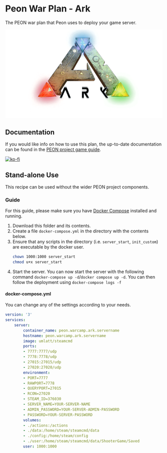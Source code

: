 # Peon War Plan - Ark

The PEON war plan that Peon uses to deploy your game server.

![Ark](./logo.png)

## Documentation

If you would like info on how to use this plan, the up-to-date documentation can be found in the [PEON project game guide](http://docs.warcamp.org/guides/games/ark/).

[![ko-fi](https://ko-fi.com/img/githubbutton_sm.svg)](https://ko-fi.com/K3K567ILJ)

## Stand-alone Use

This recipe can be used without the wider PEON project components.

### Guide

For this guide, please make sure you have [Docker Compose](https://docs.docker.com.zh.xy2401.com/v17.12/compose/install/) installed and running.

1. Download this folder and its contents.
2. Create a file `docker-compose.yml` in the directory with the contents below.
3. Ensure that any scripts in the directory (i.e. `server_start`, `init_custom`) are executable by the docker user.
    ```bash
    chown 1000:1000 server_start
    chmod u+x server_start
    ```
4. Start the server. You can now start the server with the following command `docker-compose up -d`/`docker compose up -d`. You can then follow the deployment using `docker-compose logs -f`

#### docker-compose.yml

You can change any of the settings according to your needs.

```yml
version: '3'
services:
    server:
        container_name: peon.warcamp.ark.servername
        hostname: peon.warcamp.ark.servername
        image: umlatt/steamcmd
        ports:
        - 7777:7777/udp
        - 7778:7778/udp
        - 27015:27015/udp
        - 27020:27020/udp
        environment:
        - PORT=7777
        - RAWPORT=7778
        - QUERYPORT=27015
        - RCON=27020
        - STEAM_ID=376030
        - SERVER_NAME=YOUR-SERVER-NAME
        - ADMIN_PASSWORD=YOUR-SERVER-ADMIN-PASSWORD
        - PASSWORD=YOUR-SERVER-PASSWORD
        volumes:
        - ./actions:/actions
        - ./data:/home/steam/steamcmd/data
        - ./config:/home/steam/config
        - ./user:/home/steam/steamcmd/data/ShooterGame/Saved
        user: 1000:1000
```
